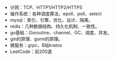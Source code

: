 - 计网：TCP、HTTP1/HTTP2/HTTPS
- 操作系统：各种调度算法、epoll、poll、select
- mysql：索引、引擎、优化、设计、隔离。
- redis：几种数据结构、持久化机制、一致性。
- go基础：Goroutine、channel、GC、调度、并发。
- gin的原理、gorm的原理。
- 微服务：grpc、B站kratos
- LeetCode：前200道